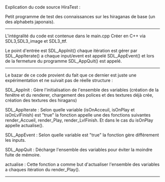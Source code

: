Explication du code source HiraTest :

Petit programme de test des connaissances sur les hiraganas de base (un des alphabets japonais).

-----------------------------------------------------

L'intégralité du code est contenue dans le main.cpp
Créer en C++ via SDL3,SDL3_image et SDL3_ttf.

Le point d'entrée est SDL_AppInit()
chaque itération est gérer par SDL_AppIterate()
a chaque input/event est appelé SDL_AppEvent()
et lors de la fermeture du programme SDL_AppQuit() est appelé.

----------------------------------------------------

Le bazar de ce code provient du fait que ce dernier est juste une expérimentation et ne suivait pas de réelle structure :

SDL_AppInit : Gère l'initialisation de l'ensemble des variables (création de la fenêtre et du renderer, chargement des polices et des textures déjà crée, création des textures des hiragans)

SDL_AppIterate : Selon quelle variable (isOnAcceuil, isOnPlay et isOnLvlFinish) est "true" la fonction appelle une des fonctions suivantes render_Accueil, render_Play, render_LvlFinish. Et dans le cas du isOnPlay appelle actualise().


SDL_AppEvent : Selon quelle variable est "true" la fonction gère différement les inputs.

SDL_AppQuit : Décharge l'ensemble des variables pour éviter la moindre fuite de mémoire.


actualise : Cette fonction a comme but d'actualiser l'ensemble des variables a chaques itération du render_Play().


-----------------------------------------------------


